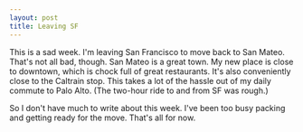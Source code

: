 ```yaml
---
layout: post
title: Leaving SF
---
```


This is a sad week. I'm leaving San Francisco to move back to San Mateo. That's not all bad, though.
San Mateo is a great town. My new place is close to downtown, which is chock full of great restaurants.
It's also conveniently close to the Caltrain stop. This takes a lot of the hassle out of my daily commute
to Palo Alto. (The two-hour ride to and from SF was rough.) 

So I don't have much to write about this week. I've been too busy packing and getting ready for the move.
That's all for now.

